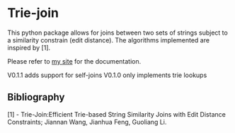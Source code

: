 Trie-join
=========

This python package allows for joins between two sets of strings subject to a similarity constrain (edit distance). The algorithms implemented are inspired by [1].

Please refer to [my site](http://procrastinaty.com/projects/) for the documentation.

V0.1.1 adds support for self-joins
V0.1.0 only implements trie lookups


Bibliography
------------
[1] - Trie-Join:Efficient Trie-based String Similarity Joins with Edit Distance Constraints; Jiannan Wang, Jianhua Feng, Guoliang Li.
